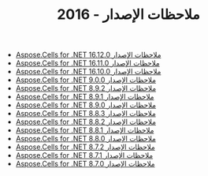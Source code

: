 ﻿---
title: ملاحظات الإصدار - 2016
type: docs
weight: 50
url: /ar/net/release-notes-2016/
---
- [Aspose.Cells for .NET 16.12.0 ملاحظات الإصدار](/cells/ar/net/aspose-cells-for-net-16-12-0-release-notes/)
- [Aspose.Cells for .NET 16.11.0 ملاحظات الإصدار](/cells/ar/net/aspose-cells-for-net-16-11-0-release-notes/)
- [Aspose.Cells for .NET 16.10.0 ملاحظات الإصدار](/cells/ar/net/aspose-cells-for-net-16-10-0-release-notes/)
- [Aspose.Cells for .NET 9.0.0 ملاحظات الإصدار](/cells/ar/net/aspose-cells-for-net-9-0-0-release-notes/)
- [Aspose.Cells for .NET 8.9.2 ملاحظات الإصدار](/cells/ar/net/aspose-cells-for-net-8-9-2-release-notes/)
- [Aspose.Cells for .NET 8.9.1 ملاحظات الإصدار](/cells/ar/net/aspose-cells-for-net-8-9-1-release-notes/)
- [Aspose.Cells for .NET 8.9.0 ملاحظات الإصدار](/cells/ar/net/aspose-cells-for-net-8-9-0-release-notes/)
- [Aspose.Cells for .NET 8.8.3 ملاحظات الإصدار](/cells/ar/net/aspose-cells-for-net-8-8-3-release-notes/)
- [Aspose.Cells for .NET 8.8.2 ملاحظات الإصدار](/cells/ar/net/aspose-cells-for-net-8-8-2-release-notes/)
- [Aspose.Cells for .NET 8.8.1 ملاحظات الإصدار](/cells/ar/net/aspose-cells-for-net-8-8-1-release-notes/)
- [Aspose.Cells for .NET 8.8.0 ملاحظات الإصدار](/cells/ar/net/aspose-cells-for-net-8-8-0-release-notes/)
- [Aspose.Cells for .NET 8.7.2 ملاحظات الإصدار](/cells/ar/net/aspose-cells-for-net-8-7-2-release-notes/)
- [Aspose.Cells for .NET 8.7.1 ملاحظات الإصدار](/cells/ar/net/aspose-cells-for-net-8-7-1-release-notes/)
- [Aspose.Cells for .NET 8.7.0 ملاحظات الإصدار](/cells/ar/net/aspose-cells-for-net-8-7-0-release-notes/)
